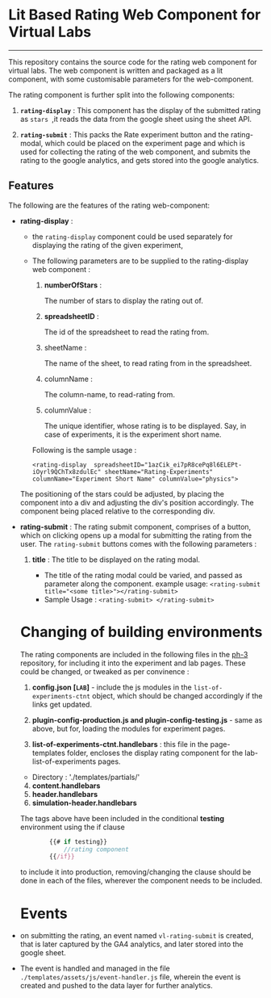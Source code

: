 # Lit Based Rating Web Component for Virtual Labs
----

This repository contains the source code for the rating web component for virtual labs. The web component is written and packaged as a lit component, with some customisable parameters for the web-component.

The rating component is further split into the following components:

1. **`rating-display`** : This component has the display of the submitted rating as `stars `,it reads the data from the google sheet using the sheet API.

2. **`rating-submit`** : This packs the Rate experiment button and the rating-modal, which could be placed on the experiment page and which is used for collecting the rating of the web component, and submits the rating to the google analytics, and gets stored into the google analytics.

## Features 

The following are the features of the rating web-component:

- **rating-display** : 
    - the `rating-display` component could be used separately for displaying the rating of the given experiment,
    - The following parameters are to be supplied to the rating-display web component : 

        1. **numberOfStars** : 
        
            The number of stars to display the rating out of.
        2. **spreadsheetID** : 

            The id of the spreadsheet to read the rating from.
        3. sheetName : 

            The name of the sheet, to read rating from in the spreadsheet.
        4. columnName :

            The column-name, to read-rating from.

        5. columnValue :

            The unique identifier, whose rating is to be displayed. Say, in case of experiments, it is the experiment short name.

        Following is the sample usage :

        
        `<rating-display 
        spreadsheetID="1azCik_ei7pR8cePq8l6ELEPt-iOyrl9QChTx8zdulEc"
        sheetName="Rating-Experiments"
        columnName="Experiment Short Name"
        columnValue="physics">`

    The positioning of the stars could be adjusted, by placing the component into a div and adjusting the div's position accordingly. The component being placed relative to the corresponding div.

- **rating-submit** : 
    The rating submit component, comprises of a button, which on clicking opens up a modal for submitting the rating from the user.
    The `rating-submit` buttons comes with the following parameters : 
        
    1. **title** : The title to be displayed on the rating modal.

        - The title of the rating modal could be varied, and passed as parameter along the component.
    example usage: 
        `<rating-submit title="<some title>"></rating-submit>`
        - Sample Usage : 
        `<rating-submit>
         </rating-submit>`

  # Changing of building environments
  The rating components are included in the following files in the <a href="">ph-3</a> repository, for including it into the experiment and lab pages. These could be changed, or tweaked as per convinence : 

    1. **config.json [`LAB`]**  - include the js modules in the `list-of-experiments-ctnt` object, which should be changed accordingly if the links get updated.

    2. **plugin-config-production.js and plugin-config-testing.js** - same as above, but for, loading the modules for experiment pages.

    3. **list-of-experiments-ctnt.handlebars** : this file in the page-templates folder, encloses the display rating component for the lab-list-of-experiments pages.
    
    - Directory : './templates/partials/'
    4. **content.handlebars** 
    5. **header.handlebars**
    6. **simulation-header.handlebars**

    The tags above have been included in the conditional **testing** environment using the if clause 
    ```js
            {{# if testing}}
                //rating component
            {{/if}}
    ```
    to include it into production, removing/changing the clause should be done in each of the files, wherever the component needs to be included.
  # Events 

- on submitting the rating, an event named `vl-rating-submit` is created, that is later captured by the GA4 analytics, and later stored into the google sheet.
- The event is handled and managed in the file `./templates/assets/js/event-handler.js` file, wherein the event is created and pushed to the data layer for further analytics.

<!-- # Rating Web Component 

- A rating web component built using lit.js 
- Easy to use web component , for using the web component in your file , 
- import the `index.js` as module in your html document and use the created web component by using the tags `<rating-modal></rating-modal>`

### Display the rating
- import the js file "display_rating.js" as `<script type="module" src="display_rating.js"></script>` in your html head , along with the style sheet `<link rel="stylesheet" href="node_modules/lit-fontawesome/css/font.css" />`.
- use the web component by suppliying it with the parameters like `<display_rating title=<title> numberOfStars=<numberOfStars> rating=<rating>></display_rating>`
- By default 5 is the number of stars , you can supply a fraction rating and it will round up to nearest half to display the rating
 -->
